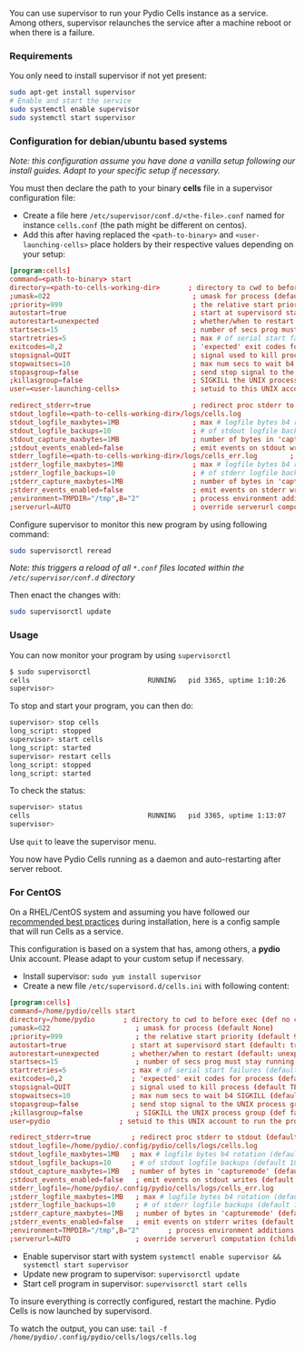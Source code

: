 You can use supervisor to run your Pydio Cells instance as a service. Among others, supervisor relaunches the service after a machine reboot or when there is a failure.

### Requirements

You only need to install supervisor if not yet present:

```sh
sudo apt-get install supervisor
# Enable and start the service
sudo systemctl enable supervisor
sudo systemctl start supervisor
```

### Configuration for debian/ubuntu based systems

_Note: this configuration assume you have done a vanilla setup following our install guides. Adapt to your specific setup if necessary._

You must then declare the path to your binary **cells** file in a supervisor configuration file:

- Create a file here `/etc/supervisor/conf.d/<the-file>.conf` named for instance `cells.conf` (the path might be different on centos).
- Add this after having replaced the `<path-to-binary>` and `<user-launching-cells>` place holders by their respective values depending on your setup:

```conf
[program:cells]
command=<path-to-binary> start
directory=<path-to-cells-working-dir>       ; directory to cwd to before exec (def no cwd)
;umask=022                                   ; umask for process (default None)
;priority=999                                ; the relative start priority (default 999)
autostart=true                               ; start at supervisord start (default: true)
autorestart=unexpected                       ; whether/when to restart (default: unexpected)
startsecs=15                                 ; number of secs prog must stay running (def. 1)
startretries=5                               ; max # of serial start failures (default 3)
exitcodes=0,2                                ; 'expected' exit codes for process (default 0,2)
stopsignal=QUIT                              ; signal used to kill process (default TERM)
stopwaitsecs=10                              ; max num secs to wait b4 SIGKILL (default 10)
stopasgroup=false                            ; send stop signal to the UNIX process group (default false)
;killasgroup=false                           ; SIGKILL the UNIX process group (def false)
user=<user-launching-cells>                  ; setuid to this UNIX account to run the program

redirect_stderr=true                         ; redirect proc stderr to stdout (default false)
stdout_logfile=<path-to-cells-working-dir>/logs/cells.log
stdout_logfile_maxbytes=1MB                  ; max # logfile bytes b4 rotation (default 50MB)
stdout_logfile_backups=10                    ; # of stdout logfile backups (default 10)
stdout_capture_maxbytes=1MB                  ; number of bytes in 'capturemode' (default 0)
;stdout_events_enabled=false                 ; emit events on stdout writes (default false)
stderr_logfile=<path-to-cells-working-dir>/logs/cells_err.log        ; stderr log path, NONE for none; default AUTO
;stderr_logfile_maxbytes=1MB                 ; max # logfile bytes b4 rotation (default 50MB)
;stderr_logfile_backups=10                   ; # of stderr logfile backups (default 10)
;stderr_capture_maxbytes=1MB                 ; number of bytes in 'capturemode' (default 0)
;stderr_events_enabled=false                 ; emit events on stderr writes (default false)
;environment=TMPDIR="/tmp",B="2"             ; process environment additions (def no adds)
;serverurl=AUTO                              ; override serverurl computation (childutils)
```

Configure supervisor to monitor this new program by using following command:

```sh
sudo supervisorctl reread
```
_Note: this triggers a reload of all `*.conf` files located within the `/etc/supervisor/conf.d` directory_

Then enact the changes with:

```sh
sudo supervisorctl update
```

### Usage

You can now monitor your program by using `supervisorctl`

``` sh
$ sudo supervisorctl
cells                             RUNNING   pid 3365, uptime 1:10:26
supervisor>
```

To stop and start your program, you can then do:

```sh
supervisor> stop cells
long_script: stopped
supervisor> start cells
long_script: started
supervisor> restart cells
long_script: stopped
long_script: started
```

To check the status:

```sh
supervisor> status
cells                             RUNNING   pid 3365, uptime 1:13:07
supervisor>
```

Use `quit` to leave the supervisor menu.

You now have Pydio Cells running as a daemon and auto-restarting after server reboot.

### For CentOS

On a RHEL/CentOS system and assuming you have followed our [recommended best practices](/en/docs/cells/v2/os-specific-guides) during installation, here is a config sample that will run Cells as a service.

This configuration is based on a system that has, among others, a **pydio** Unix account. Please adapt to your custom setup if necessary.

- Install supervisor: `sudo yum install supervisor`
- Create a new file `/etc/supervisord.d/cells.ini` with following content:

```conf
[program:cells]
command=/home/pydio/cells start
directory=/home/pydio       ; directory to cwd to before exec (def no cwd)
;umask=022                     ; umask for process (default None)
;priority=999                  ; the relative start priority (default 999)
autostart=true                ; start at supervisord start (default: true)
autorestart=unexpected        ; whether/when to restart (default: unexpected)
startsecs=15                   ; number of secs prog must stay running (def. 1)
startretries=5                ; max # of serial start failures (default 3)
exitcodes=0,2                 ; 'expected' exit codes for process (default 0,2)
stopsignal=QUIT               ; signal used to kill process (default TERM)
stopwaitsecs=10               ; max num secs to wait b4 SIGKILL (default 10)
stopasgroup=false             ; send stop signal to the UNIX process group (default false)
;killasgroup=false             ; SIGKILL the UNIX process group (def false)
user=pydio                 ; setuid to this UNIX account to run the program

redirect_stderr=true          ; redirect proc stderr to stdout (default false)
stdout_logfile=/home/pydio/.config/pydio/cells/logs/cells.log
stdout_logfile_maxbytes=1MB   ; max # logfile bytes b4 rotation (default 50MB)
stdout_logfile_backups=10     ; # of stdout logfile backups (default 10)
stdout_capture_maxbytes=1MB   ; number of bytes in 'capturemode' (default 0)
;stdout_events_enabled=false   ; emit events on stdout writes (default false)
stderr_logfile=/home/pydio/.config/pydio/cells/logs/cells_err.log        ; stderr log path, NONE for none; default AUTO
;stderr_logfile_maxbytes=1MB   ; max # logfile bytes b4 rotation (default 50MB)
;stderr_logfile_backups=10     ; # of stderr logfile backups (default 10)
;stderr_capture_maxbytes=1MB   ; number of bytes in 'capturemode' (default 0)
;stderr_events_enabled=false   ; emit events on stderr writes (default false)
;environment=TMPDIR="/tmp",B="2"       ; process environment additions (def no adds)
;serverurl=AUTO                ; override serverurl computation (childutils)
```

- Enable supervisor start with system `systemctl enable supervisor && systemctl start supervisor`
- Update new program to supervisor: `supervisorctl update`
- Start cell program in supervisor: `supervisorctl start cells`

To insure everything is correctly configured, restart the machine. Pydio Cells is now launched by supervisord.

To watch the output, you can use: `tail -f /home/pydio/.config/pydio/cells/logs/cells.log`
